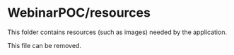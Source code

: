 # WebinarPOC/resources

This folder contains resources (such as images) needed by the application. 

This file can be removed.
